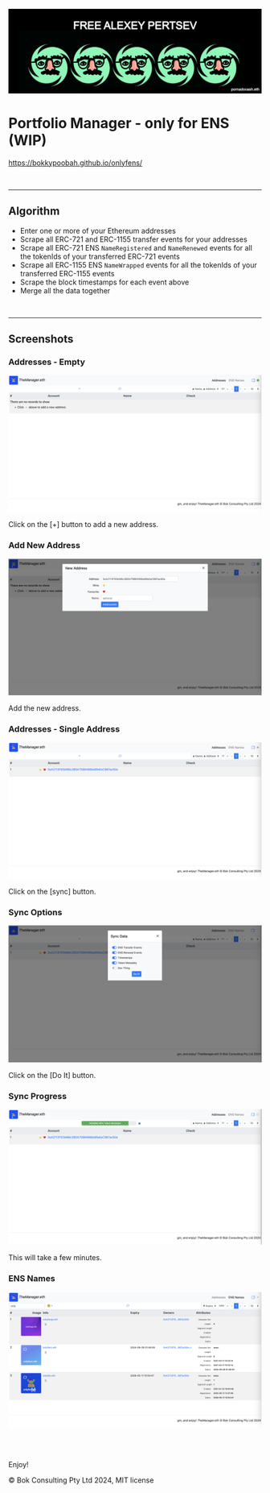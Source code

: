![](https://raw.githubusercontent.com/bokkypoobah/ChungoIntelligenceAgency/main/PornadoCash/freealexeypertsev.png)

# Portfolio Manager - only for ENS (WIP)

https://bokkypoobah.github.io/onlyfens/

<br />

<hr />

## Algorithm

* Enter one or more of your Ethereum addresses
* Scrape all ERC-721 and ERC-1155 transfer events for your addresses
* Scrape all ERC-721 ENS `NameRegistered` and `NameRenewed` events for all the tokenIds of your transferred ERC-721 events
* Scrape all ERC-1155 ENS `NameWrapped` events for all the tokenIds of your transferred ERC-1155 events
* Scrape the block timestamps for each event above
* Merge all the data together

<br />

<hr />

## Screenshots

### Addresses - Empty

<kbd><img src="images/Addresses-Empty.png" /></kbd>

Click on the [+] button to add a new address.

### Add New Address

<kbd><img src="images/AddNewAddress.png" /></kbd>

Add the new address.

### Addresses - Single Address

<kbd><img src="images/Addresses-SingleAddress.png" /></kbd>

Click on the [sync] button.

### Sync Options

<kbd><img src="images/Sync-Options.png" /></kbd>

Click on the [Do It] button.

### Sync Progress

<kbd><img src="images/Sync-Progress-1.png" /></kbd>

This will take a few minutes.

### ENS Names

<kbd><img src="images/Names.png" /></kbd>

<br />

<br />

Enjoy!

© Bok Consulting Pty Ltd 2024, MIT license
